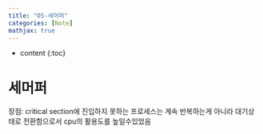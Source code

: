 ```yaml
---
title: "OS-세머퍼"
categories: [Note]
mathjax: true
---
```


* content
{:toc}


# 세머퍼

장점: critical section에 진입하지 못하는 프로세스는 계속 반복하는게 아니라 대기상태로 전환함으로서 cpu의 활용도를 높일수있었음
